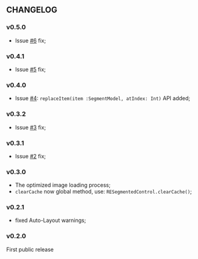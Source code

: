 ## CHANGELOG

### v0.5.0
- Issue [#6](https://github.com/sh-khashimov/RESegmentedControl/issues/6) fix;

### v0.4.1
- Issue [#5](https://github.com/sh-khashimov/RESegmentedControl/issues/5) fix;

### v0.4.0
- Issue [#4](https://github.com/sh-khashimov/RESegmentedControl/issues/4): `replaceItem(item :SegmentModel, atIndex: Int)` API added;

### v0.3.2

- Issue [#3](https://github.com/sh-khashimov/RESegmentedControl/issues/3) fix;

### v0.3.1

- Issue [#2](https://github.com/sh-khashimov/RESegmentedControl/issues/2) fix;

### v0.3.0
- The optimized image loading process;
- `clearCache` now global method, use: `RESegmentedControl.clearCache()`;

### v0.2.1
- fixed Auto-Layout warnings;

### v0.2.0

First public release
